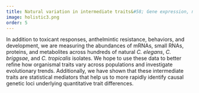 ```yaml
---
title: Natural variation in intermediate traits&#58; Gene expression, metabolites, and protein expression
image: holistic3.png
order: 5
---
```


In addition to toxicant responses, anthelmintic resistance, behaviors, and development, we are measuring the abundances of mRNAs, small RNAs, proteins, and metabolites across hundreds of natural <em>C. elegans</em>, <em>C. briggsae</em>, and <em>C. tropicalis</em> isolates. We hope to use these data to better refine how organismal traits vary across populations and investigate evolutionary trends. Additionally, we have shown that these intermediate traits are statistical mediators that help us to more rapidly identify causal genetic loci underlying quantitative trait differences. 
